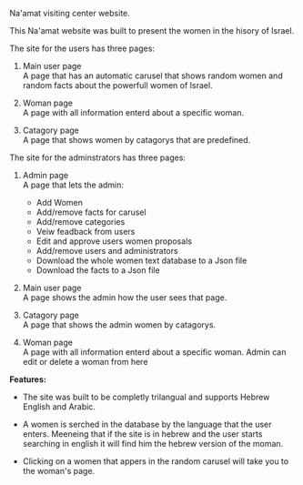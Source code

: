 Na'amat visiting center website.

This Na'amat website was built to present the women in the hisory of Israel.



The site for the users has three pages:
  1. Main user page \
     A page that has an automatic carusel that shows random women and random facts about the powerfull women of Israel.
      
  1. Woman page \
      A page  with all information enterd about a specific woman.
      
  1. Catagory page \
      A page that shows women by catagorys that are predefined.
  
  
  
  
  The site for the adminstrators has three pages:
  
  1. Admin page\
     A page that lets the admin:
        * Add Women 
        * Add/remove facts for carusel
        * Add/remove categories
        * Veiw feadback from users
        * Edit and approve users women proposals
        * Add/remove users and administrators
        * Download the whole women text database to a Json file
        * Download the facts to a Json file 
                  
      
  1. Main user page\
      A page shows the admin how the user sees that page.
      
  1. Catagory page\
      A page that shows the admin women by catagorys. 
 
  1. Woman page\
      A page  with all information enterd about a specific woman. Admin can edit or delete a woman from here
      
 
  
**Features:**

  * The site was built to be completly trilangual and supports Hebrew English and Arabic.
  
  * A women is serched in the database by the language that the user enters. 
  Meeneing that if the site is in hebrew and the user starts searching in english it will find him the hebrew version of the moman.
  
  * Clicking on a women that appers in the random carusel will take you to the woman's page.
  
  








